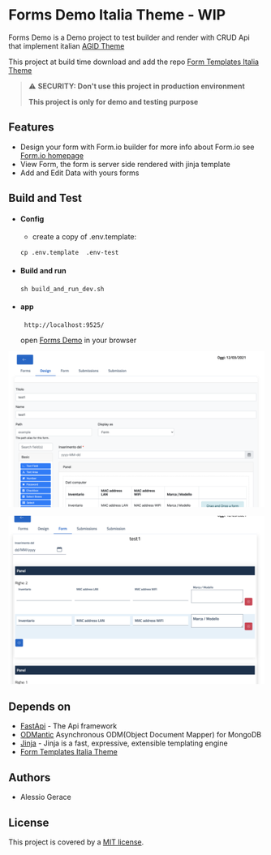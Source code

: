 # Forms Demo Italia Theme - WIP

Forms Demo is a Demo project to test builder and render with CRUD Api that implement italian [AGID Theme](https://github.com/italia/bootstrap-italia/) 

This project at build time download and add the repo [Form Templates Italia Theme](https://github.com/INRIM/forms-theme-italia)


> ⚠️ **SECURITY: Don't use this project in production environment**
> 
> **This project is only for demo and testing purpose**
 
## Features

- Design your form with Form.io builder for more info about Form.io see [Form.io homepage](https://www.form.io)
- View Form, the form is server side rendered with jinja template
- Add and Edit Data with yours forms

## Build and Test

- #### Config 
    - create a copy of .env.template:
    ```
    cp .env.template  .env-test
    ```
      
- #### Build and run      
    ```
    sh build_and_run_dev.sh
    ```

- #### app  
    ```
     http://localhost:9525/
    ```
    open [Forms Demo](http://localhost:9525/) in your browser
  

![Screen](gallery/design.png "Screen")

![Screen](gallery/enter_data.png "Screen")

## Depends on

* [FastApi](https://fastapi.tiangolo.com) - The Api framework
* [ODMantic](https://github.com/art049/odmantic) Asynchronous ODM(Object Document Mapper) for MongoDB
* [Jinja](https://github.com/pallets/jinja) - Jinja is a fast, expressive, extensible templating engine 
* [Form Templates Italia Theme](https://github.com/INRIM/forms-theme-italia)

Authors
------------

- Alessio Gerace

## License

This project is covered by a [MIT license](https://github.com/INRIM/inrim-forms-demo/blob/master/LICENSE).
